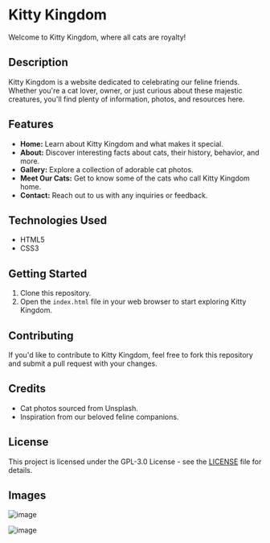# Kitty Kingdom

Welcome to Kitty Kingdom, where all cats are royalty!

## Description

Kitty Kingdom is a website dedicated to celebrating our feline friends. Whether you're a cat lover, owner, or just curious about these majestic creatures, you'll find plenty of information, photos, and resources here.

## Features

- **Home:** Learn about Kitty Kingdom and what makes it special.
- **About:** Discover interesting facts about cats, their history, behavior, and more.
- **Gallery:** Explore a collection of adorable cat photos.
- **Meet Our Cats:** Get to know some of the cats who call Kitty Kingdom home.
- **Contact:** Reach out to us with any inquiries or feedback.

## Technologies Used

- HTML5
- CSS3

## Getting Started

1. Clone this repository.
2. Open the `index.html` file in your web browser to start exploring Kitty Kingdom.

## Contributing

If you'd like to contribute to Kitty Kingdom, feel free to fork this repository and submit a pull request with your changes.

## Credits

- Cat photos sourced from Unsplash.
- Inspiration from our beloved feline companions.

## License

This project is licensed under the GPL-3.0  License - see the [LICENSE](LICENSE) file for details.

## Images
![image](https://github.com/SnehalSalve/kitty-kingdom/assets/69302530/21a32c3e-9c3b-441f-adbb-ed89b198ad7e)

![image](https://github.com/SnehalSalve/kitty-kingdom/assets/69302530/1cda83a2-5e07-461e-95d5-3ab87daad044)
